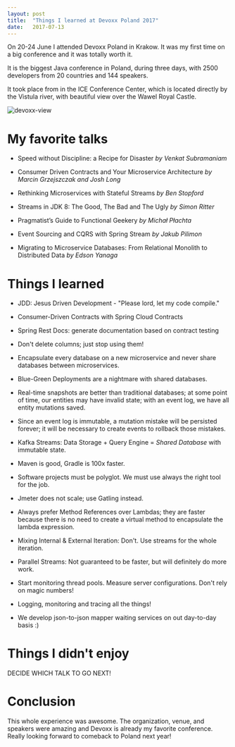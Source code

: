 ```yaml
---
layout: post
title:  "Things I learned at Devoxx Poland 2017"
date:   2017-07-13
---
```


On 20-24 June I attended Devoxx Poland in Krakow. It was my first time on a big conference and it was totally worth it.

It is the biggest Java conference in Poland, during three days, with 2500 developers from 20 countries and 144 speakers.

It took place from in the ICE Conference Center, which is located directly by the Vistula river, with beautiful view over the Wawel Royal Castle.

![devoxx-view](https://goo.gl/4pHKQE "devoxx-view")

# My favorite talks

* Speed without Discipline: a Recipe for Disaster *by Venkat Subramaniam*

* Consumer Driven Contracts and Your Microservice Architecture *by Marcin Grzejszczak and Josh Long*

* Rethinking Microservices with Stateful Streams *by Ben Stopford*

* Streams in JDK 8: The Good, The Bad and The Ugly *by Simon Ritter*

* Pragmatist’s Guide to Functional Geekery *by Michał Płachta*

* Event Sourcing and CQRS with Spring Stream *by Jakub Pilimon*

* Migrating to Microservice Databases: From Relational Monolith to Distributed Data *by Edson Yanaga*


# Things I learned 

* JDD: Jesus Driven Development - "Please lord, let my code compile."

* Consumer-Driven Contracts with Spring Cloud Contracts

* Spring Rest Docs: generate documentation based on contract testing

* Don't delete columns; just stop using them!

* Encapsulate every database on a new microservice and never share databases between microservices.

* Blue-Green Deployments are a nightmare with shared databases.

* Real-time snapshots are better than traditional databases; at some point of time, our entities may have invalid state; with an event log, we have all entity mutations saved.

* Since an event log is immutable, a mutation mistake will be persisted forever; it will be necessary to create events to rollback those mistakes.

* Kafka Streams: Data Storage + Query Engine = *Shared Database* with immutable state.

* Maven is good, Gradle is 100x faster.

* Software projects must be polyglot. We must use always the right tool for the job.

* Jmeter does not scale; use Gatling instead.

* Always prefer Method References over Lambdas; they are faster because there is no need to create a virtual method to encapsulate the lambda expression.

* Mixing Internal & External Iteration: Don't. Use streams for the whole iteration.

* Parallel Streams: Not guaranteed to be faster, but will definitely do more work.

* Start monitoring thread pools. Measure server configurations. Don't rely on magic numbers!

* Logging, monitoring and tracing all the things!

* We develop json-to-json mapper waiting services on out day-to-day basis :)

# Things I didn't enjoy

DECIDE WHICH TALK TO GO NEXT!

# Conclusion

This whole experience was awesome. The organization, venue, and speakers were amazing and Devoxx is already my favorite conference. Really looking forward to comeback to Poland next year!
